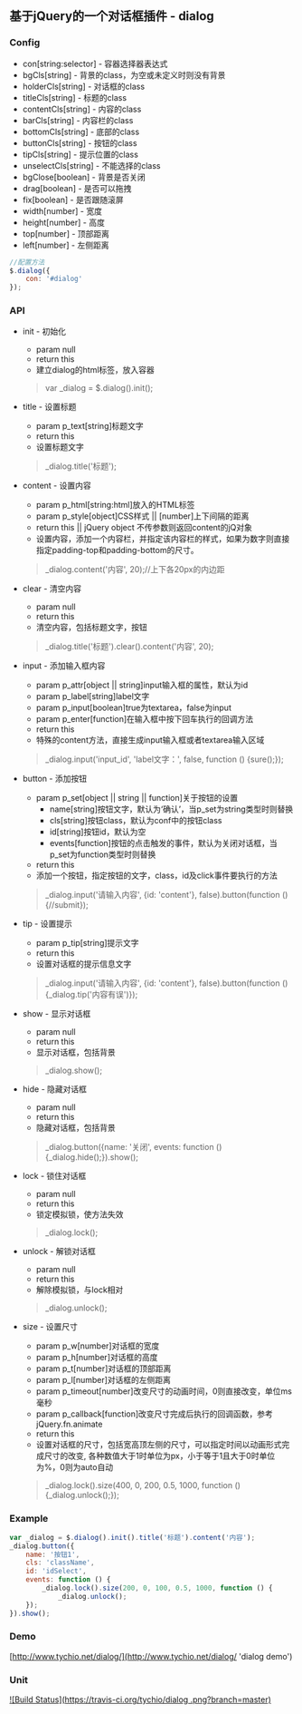 ## 基于jQuery的一个对话框插件 - dialog ##

### Config ###

- con[string:selector] - 容器选择器表达式
- bgCls[string] - 背景的class，为空或未定义时则没有背景
- holderCls[string] - 对话框的class
- titleCls[string] - 标题的class
- contentCls[string] - 内容的class
- barCls[string] - 内容栏的class
- bottomCls[string] - 底部的class
- buttonCls[string] - 按钮的class
- tipCls[string] - 提示位置的class
- unselectCls[string] - 不能选择的class
- bgClose[boolean] - 背景是否关闭
- drag[boolean] - 是否可以拖拽
- fix[boolean] - 是否跟随滚屏
- width[number] - 宽度		
- height[number] - 高度
- top[number] - 顶部距离
- left[number] - 左侧距离

```js
//配置方法
$.dialog({
	con: '#dialog'
});
```

### API ###

- init - 初始化
	- param null
	- return this
	- 建立dialog的html标签，放入容器

	>var _dialog = $.dialog().init();
- title - 设置标题
	- param p_text[string]标题文字
	- return this
	- 设置标题文字

	>_dialog.title('标题');
- content - 设置内容
	- param p_html[string:html]放入的HTML标签
	- param p_style[object]CSS样式 || [number]上下间隔的距离
	- return this || jQuery object 不传参数则返回content的jQ对象
	- 设置内容，添加一个内容栏，并指定该内容栏的样式，如果为数字则直接指定padding-top和padding-bottom的尺寸。

	>_dialog.content('内容', 20);//上下各20px的内边距
- clear - 清空内容
	- param null
	- return this
	- 清空内容，包括标题文字，按钮

	>_dialog.title('标题').clear().content('内容', 20);
- input - 添加输入框内容
	- param p_attr[object || string]input输入框的属性，默认为id
	- param p_label[string]label文字
	- param p_input[boolean]true为textarea，false为input
	- param p_enter[function]在输入框中按下回车执行的回调方法
	- return this
	- 特殊的content方法，直接生成input输入框或者textarea输入区域

	>_dialog.input('input_id', 'label文字：', false, function () {sure();});
- button - 添加按钮
	- param p_set[object || string || function]关于按钮的设置
		- name[string]按钮文字，默认为‘确认’，当p_set为string类型时则替换
		- cls[string]按钮class，默认为conf中的按钮class
		- id[string]按钮id，默认为空
		- events[function]按钮的点击触发的事件，默认为关闭对话框，当p_set为function类型时则替换
	- return this
	- 添加一个按钮，指定按钮的文字，class，id及click事件要执行的方法

	>_dialog.input('请输入内容', {id: 'content'}, false).button(function () {//submit});
- tip - 设置提示
	- param p_tip[string]提示文字
	- return this
	- 设置对话框的提示信息文字
	
	>_dialog.input('请输入内容', {id: 'content'}, false).button(function () {_dialog.tip('内容有误')});
- show - 显示对话框
	- param null
	- return this
	- 显示对话框，包括背景

	>_dialog.show();
- hide - 隐藏对话框
	- param null
	- return this
	- 隐藏对话框，包括背景

	>_dialog.button({name: '关闭', events: function () {_dialog.hide();}).show();
- lock - 锁住对话框
	- param null
	- return this
	- 锁定模拟锁，使方法失效

	>_dialog.lock();
- unlock - 解锁对话框
	- param null
	- return this
	- 解除模拟锁，与lock相对

	>_dialog.unlock();
- size - 设置尺寸
	- param p_w[number]对话框的宽度
	- param p_h[number]对话框的高度
	- param p_t[number]对话框的顶部距离
	- param p_l[number]对话框的左侧距离
	- param p_timeout[number]改变尺寸的动画时间，0则直接改变，单位ms毫秒
	- param p_callback[function]改变尺寸完成后执行的回调函数，参考jQuery.fn.animate
	- return this
	- 设置对话框的尺寸，包括宽高顶左侧的尺寸，可以指定时间以动画形式完成尺寸的改变, 各种数值大于1时单位为px，小于等于1且大于0时单位为%，0则为auto自动

	>_dialog.lock().size(400, 0, 200, 0.5, 1000, function () {_dialog.unlock();});

### Example ###

```js
var _dialog = $.dialog().init().title('标题').content('内容');
_dialog.button({
	name: '按钮1',
	cls: 'className',
	id: 'idSelect',
	events: function () {
		_dialog.lock().size(200, 0, 100, 0.5, 1000, function () {
			_dialog.unlock();
	});
}).show();
```

### Demo ###

[http://www.tychio.net/dialog/](http://www.tychio.net/dialog/ 'dialog demo')

### Unit ###

[![Build Status](https://travis-ci.org/tychio/dialog
.png?branch=master)](https://travis-ci.org/tychio/dialog)
